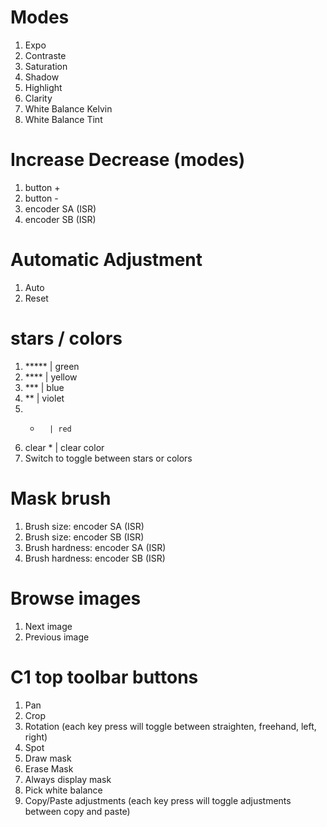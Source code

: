Modes
=====
1. Expo
2. Contraste
3. Saturation
4. Shadow
5. Highlight
6. Clarity
7. White Balance Kelvin
8. White Balance Tint

Increase Decrease (modes)
=========================
1. button +
2. button -
3. encoder SA (ISR)
4. encoder SB (ISR)

Automatic Adjustment
====================
1. Auto
2. Reset

stars / colors
==============
1. *****   | green
2. ****    | yellow
3. ***     | blue
4. **      | violet
5. *       | red
6. clear * | clear color
7. Switch to toggle between stars or colors

Mask brush
==========
1. Brush size: encoder SA (ISR)
2. Brush size: encoder SB (ISR)
3. Brush hardness: encoder SA (ISR)
4. Brush hardness: encoder SB (ISR)

Browse images
=============
1. Next image
2. Previous image

C1 top toolbar buttons
======================
1. Pan
2. Crop
3. Rotation (each key press will toggle between straighten, freehand, left, right)
4. Spot
5. Draw mask
6. Erase Mask
7. Always display mask
8. Pick white balance
9. Copy/Paste adjustments (each key press will toggle adjustments between copy and paste)
